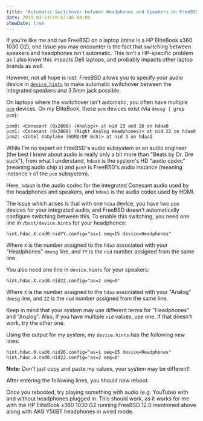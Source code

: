```yaml
---
title: "Automatic Switchover between Headphones and Speakers on FreeBSD Laptops with device.hints"
date: 2019-03-23T19:57:46-04:00
showDate: true
---
```


If you're like me and run FreeBSD on a laptop (mine is a HP EliteBook x360 1030
G2), one issue you may encounter is the fact that switching between speakers
and headphones isn't automatic. This isn't a HP-specific problem as I also know
this impacts Dell laptops, and probably impacts other laptop brands as well.

However, not all hope is lost. FreeBSD allows you to specify your audio device
in
[`device.hints`](https://www.freebsd.org/cgi/man.cgi?query=device.hints&apropos=0&sektion=5&manpath=FreeBSD+12.0-RELEASE&arch=default&format=html)
to make automatic switchover between the integrated speakers and 3.5mm jack
possible.

On laptops where the switchover isn't automatic, you often have multiple
[`pcm`](https://www.freebsd.org/cgi/man.cgi?query=pcm&apropos=0&sektion=4&manpath=FreeBSD+12.0-RELEASE&arch=default&format=html)
devices. On my EliteBook, these `pcm` devices exist (via `dmesg | grep pcm`):

    pcm0: <Conexant (0x2008) (Analog)> at nid 23 and 26 on hdaa0
    pcm1: <Conexant (0x2008) (Right Analog Headphones)> at nid 22 on hdaa0
    pcm2: <Intel Kabylake (HDMI/DP 8ch)> at nid 3 on hdaa1

While I'm no expert on FreeBSD's audio subsystem or an audio engineer (the best
I know about audio is really only a bit more than "Beats by Dr. Dre suck"),
from what I understand, `hdaaX` is the system's HD "audio codec" (meaning audio
chip `X`) and `pcmY` is FreeBSD's audio instance (meaning instance `Y` of the
`pcm` subsystem).

Here, `hdaa0` is the audio codec for the integrated Conexant audio used by the
headphones and speakers, and `hdaa1` is the audio codec used by HDMI.

The issue which arises is that with one `hdaa` device, you have two `pcm`
devices for your integrated audio, and FreeBSD doesn't automatically configure
switching between this. To enable this switching, you need one line in
`/boot/device.hints` for your headphones:

    hint.hdac.X.cad0.nidYY.config="as=1 seq=15 device=Headphones"

Where `X` is the number assigned to the `hdaa` associated with your
"Headphones" `dmesg` line, and `YY` is the `nid` number assigned from the same
line.

You also need one line in `device.hints` for your speakers:

    hint.hdac.X.cad0.nidZZ.config="as=2 seq=0"

Where `X` is the number assigned to the `hdaa` associated with your
"Analog" `dmesg` line, and `ZZ` is the `nid` number assigned from the same
line.

Keep in mind that your system may use different terms for "Headphones" and
"Analog". Also, if you have multiple `nid` values, use one. If that doesn't
work, try the other one.

Using the output for my system, my `device.hints` has the following new lines:

    hint.hdac.0.cad0.nid26.config="as=1 seq=15 device=Headphones"
    hint.hdac.0.cad0.nid22.config="as=2 seq=0"

**Note:** Don't just copy and paste my values, your system may be different!

After entering the following lines, you should now reboot.

Once you rebooted, try playing something with audio (e.g. YouTube) with and
without headphones plugged in. This should work, as it works for me with the HP
EliteBook x360 1030 G2 running FreeBSD 12.0 mentioned above along with AKG
Y50BT headphones in wired mode.
